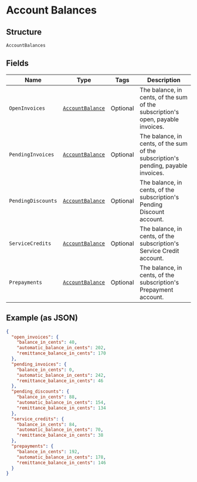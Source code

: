 
# Account Balances

## Structure

`AccountBalances`

## Fields

| Name | Type | Tags | Description |
|  --- | --- | --- | --- |
| `OpenInvoices` | [`AccountBalance`](../../doc/models/account-balance.md) | Optional | The balance, in cents, of the sum of the subscription's  open, payable invoices. |
| `PendingInvoices` | [`AccountBalance`](../../doc/models/account-balance.md) | Optional | The balance, in cents, of the sum of the subscription's  pending, payable invoices. |
| `PendingDiscounts` | [`AccountBalance`](../../doc/models/account-balance.md) | Optional | The balance, in cents, of the subscription's Pending Discount account. |
| `ServiceCredits` | [`AccountBalance`](../../doc/models/account-balance.md) | Optional | The balance, in cents, of the subscription's Service Credit account. |
| `Prepayments` | [`AccountBalance`](../../doc/models/account-balance.md) | Optional | The balance, in cents, of the subscription's Prepayment account. |

## Example (as JSON)

```json
{
  "open_invoices": {
    "balance_in_cents": 40,
    "automatic_balance_in_cents": 202,
    "remittance_balance_in_cents": 170
  },
  "pending_invoices": {
    "balance_in_cents": 0,
    "automatic_balance_in_cents": 242,
    "remittance_balance_in_cents": 46
  },
  "pending_discounts": {
    "balance_in_cents": 88,
    "automatic_balance_in_cents": 154,
    "remittance_balance_in_cents": 134
  },
  "service_credits": {
    "balance_in_cents": 84,
    "automatic_balance_in_cents": 70,
    "remittance_balance_in_cents": 38
  },
  "prepayments": {
    "balance_in_cents": 192,
    "automatic_balance_in_cents": 178,
    "remittance_balance_in_cents": 146
  }
}
```

